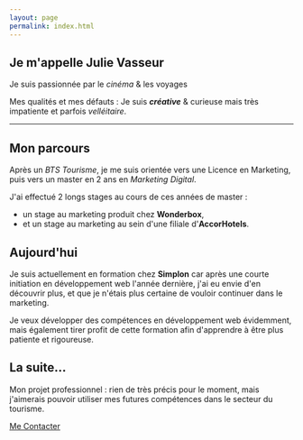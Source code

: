 ```yaml
---
layout: page
permalink: index.html
---
```



Je m'appelle **Julie Vasseur**
------------------------------

Je suis passionnée par le *cinéma* & les voyages

Mes qualités et mes défauts : Je suis ***créative*** & curieuse mais très impatiente et parfois *velléitaire*. 


----------


## Mon parcours

Après un *BTS Tourisme*, je me suis orientée vers une Licence en Marketing, puis vers un master en 2 ans en *Marketing Digital*. 

J'ai effectué 2 longs stages au cours de ces années de master : 

 - un stage au marketing produit chez **Wonderbox**,
 -  et un stage au marketing au sein d'une filiale d'**AccorHotels**.



## Aujourd'hui

Je suis actuellement en formation chez **Simplon** car après une courte initiation en développement web l'année dernière, j'ai eu envie d'en découvrir plus, et que je n'étais plus certaine de vouloir continuer dans le marketing.


    
Je veux développer des compétences en développement web évidemment, mais également tirer profit de cette formation afin d'apprendre à être plus patiente et rigoureuse.


## La suite...

Mon projet professionnel : rien de très précis pour le moment, mais j'aimerais pouvoir utiliser mes futures compétences dans le secteur du tourisme.

[Me Contacter](form.html)
